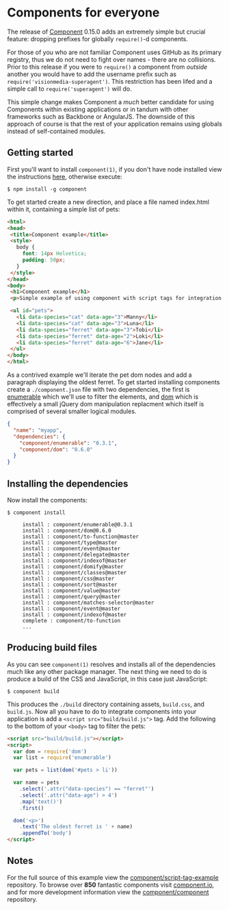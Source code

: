 # Components for everyone

 The release of [Component](https://github.com/component/component) 0.15.0 adds an extremely simple but crucial feature: dropping prefixes for globally `require()`-d components.

 For those of you who are not familiar Component uses GitHub as its primary registry, thus we do not need to fight over names - there are no collisions. Prior to this release if you were to `require()` a component from _outside_ another you would have to add the username prefix such as `require('visionmedia-superagent')`. This restriction has been lifed and a simple call to `require('superagent')` will do.

 This simple change makes Component a _much_ better candidate for using Components within existing applications or in tandum with other frameworks such as Backbone or AngularJS. The downside of this approach of course is that the rest of your application remains using globals instead of self-contained modules.

## Getting started

 First you'll want to install `component(1)`, if you don't have node installed view the instructions [here](https://github.com/component/component), otherwise execute:

 ```
$ npm install -g component
 ```

 To get started create a new direction, and place a file named index.html within it, containing a simple list of pets:

 ```html
<html>
<head>
  <title>Component example</title>
  <style>
    body {
      font: 14px Helvetica;
      padding: 50px;
    }
  </style>
</head>
<body>
  <h1>Component example</h1>
  <p>Simple example of using component with script tags for integration with existing frameworks.</p>

  <ul id="pets">
    <li data-species="cat" data-age="3">Manny</li>
    <li data-species="cat" data-age="3">Luna</li>
    <li data-species="ferret" data-age="3">Tobi</li>
    <li data-species="ferret" data-age="2">Loki</li>
    <li data-species="ferret" data-age="6">Jane</li>
  </ul>
</body>
</html>
```

As a contrived example we'll iterate the pet dom nodes and add a paragraph displaying the oldest ferret. To get started installing components create a `./component.json` file with two dependencies, the first is [enumerable](https://github.com/component/enumerable) which we'll use to filter the elements, and [dom](https://github.com/component/dom) which is effectively a small jQuery dom manipulation replacment which itself is comprised of several smaller logical modules.

```json
{
  "name": "myapp",
  "dependencies": {
    "component/enumerable": "0.3.1",
    "component/dom": "0.6.0"
  }
}
```

## Installing the dependencies

Now install the components:

```
$ component install

     install : component/enumerable@0.3.1
     install : component/dom@0.6.0
     install : component/to-function@master
     install : component/type@master
     install : component/event@master
     install : component/delegate@master
     install : component/indexof@master
     install : component/domify@master
     install : component/classes@master
     install : component/css@master
     install : component/sort@master
     install : component/value@master
     install : component/query@master
     install : component/matches-selector@master
     install : component/event@master
     install : component/indexof@master
     complete : component/to-function
     ...
```

## Producing build files

As you can see `component(1)` resolves and installs all of the dependencies much like any other package manager. The next thing we need to do is produce a build of the CSS and JavaScript, in this case just JavaScript:

```
$ component build
```

This produces the `./build` directory containing assets, `build.css`, and `build.js`. Now all you have to do to integrate components into your application is add a `<script src="build/build.js">` tag. Add the following to the bottom of your `<body>` tag to filter the pets:

```html
<script src="build/build.js"></script>
<script>
  var dom = require('dom')
  var list = require('enumerable')

  var pets = list(dom('#pets > li'))

  var name = pets
    .select('.attr("data-species") == "ferret"')
    .select('.attr("data-age") > 4')
    .map('text()')
    .first()

  dom('<p>')
    .text('The oldest ferret is ' + name)
    .appendTo('body')
</script>
```

## Notes

 For the full source of this example view the [component/script-tag-example](https://github.com/component/script-tag-example) repository. To browse over __850__ fantastic components visit [component.io](http://component.io/), and for more development information view the [component/component](https://github.com/component/component) repository.

